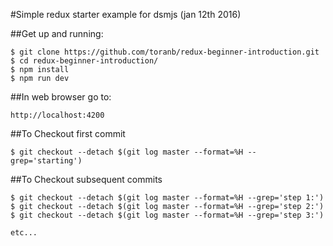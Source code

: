 
#Simple redux starter example for dsmjs (jan 12th 2016)

##Get up and running:
```
$ git clone https://github.com/toranb/redux-beginner-introduction.git
$ cd redux-beginner-introduction/
$ npm install
$ npm run dev
```
##In web browser go to: 
```
http://localhost:4200
```
##To Checkout first commit
```
$ git checkout --detach $(git log master --format=%H --grep='starting')
```
##To Checkout subsequent commits
```
$ git checkout --detach $(git log master --format=%H --grep='step 1:')
$ git checkout --detach $(git log master --format=%H --grep='step 2:')
$ git checkout --detach $(git log master --format=%H --grep='step 3:')

etc...
```

